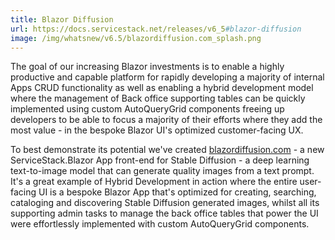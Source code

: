```yaml
---
title: Blazor Diffusion
url: https://docs.servicestack.net/releases/v6_5#blazor-diffusion
image: /img/whatsnew/v6.5/blazordiffusion.com_splash.png
---
```


The goal of our increasing Blazor investments is to enable a highly productive and capable platform for rapidly developing a majority of internal Apps CRUD functionality as well as enabling a hybrid development model where the management of Back office supporting tables can be quickly implemented using custom AutoQueryGrid components freeing up developers to be able to focus a majority of their efforts where they add the most value - in the bespoke Blazor UI's optimized customer-facing UX.

To best demonstrate its potential we've created [blazordiffusion.com](https://blazordiffusion.com) - a new ServiceStack.Blazor App front-end for Stable Diffusion - a deep learning text-to-image model that can generate quality images from a text prompt. It's a great example of Hybrid Development in action where the entire user-facing UI is a bespoke Blazor App that's optimized for creating, searching, cataloging and discovering Stable Diffusion generated images, whilst all its supporting admin tasks to manage the back office tables that power the UI were effortlessly implemented with custom AutoQueryGrid components.
